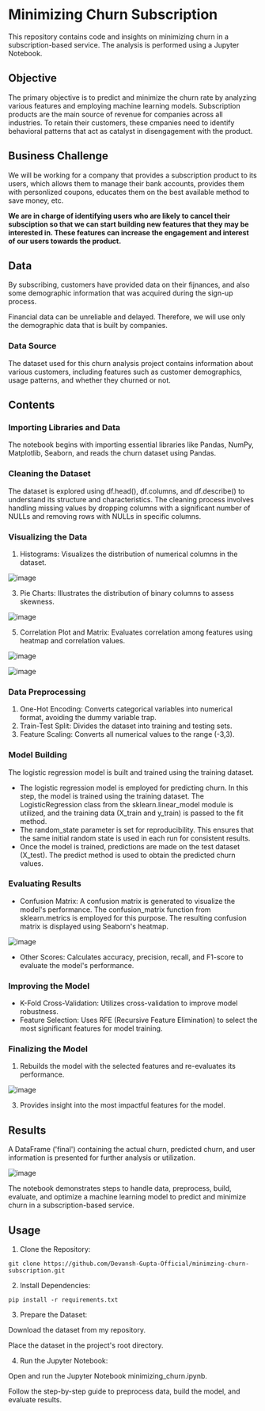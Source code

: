 # Minimizing Churn Subscription
This repository contains code and insights on minimizing churn in a subscription-based service. The analysis is performed using a Jupyter Notebook.

## Objective
The primary objective is to predict and minimize the churn rate by analyzing various features and employing machine learning models. Subscription products are the main source of revenue for companies across all industries. To retain their customers, these cmpanies need to identify behavioral patterns that act as catalyst in disengagement with the product.

## Business Challenge
We will be working for a company that provides a subscription product to its users, which allows them to manage their bank accounts, provides them with personlized coupons, educates them on the best available method to save money, etc.

**We are in charge of identifying users who are likely to cancel their subsciption so that we can start building new features that they may be interested in. These features can increase the engagement and interest of our users towards the product.**

## Data
By subscribing, customers have provided data on their fijnances, and also some demographic information that was acquired during the sign-up process.

Financial data can be unreliable and delayed. Therefore, we will use only the demographic data that is built by companies.

### Data Source
The dataset used for this churn analysis project contains information about various customers, including features such as customer demographics, usage patterns, and whether they churned or not.

## Contents
### Importing Libraries and Data
The notebook begins with importing essential libraries like Pandas, NumPy, Matplotlib, Seaborn, and reads the churn dataset using Pandas.

### Cleaning the Dataset
The dataset is explored using df.head(), df.columns, and df.describe() to understand its structure and characteristics. The cleaning process involves handling missing values by dropping columns with a significant number of NULLs and removing rows with NULLs in specific columns.

### Visualizing the Data
1. Histograms: Visualizes the distribution of numerical columns in the dataset.

![image](https://github.com/Devansh-Gupta-Official/minimizing-churn-subscription/assets/100591612/24359a24-191e-4520-a0a3-4110bdcfd367)


3. Pie Charts: Illustrates the distribution of binary columns to assess skewness.

![image](https://github.com/Devansh-Gupta-Official/minimizing-churn-subscription/assets/100591612/d5a906b4-519b-4186-883a-cdaa6c565ff3)


5. Correlation Plot and Matrix: Evaluates correlation among features using heatmap and correlation values.

![image](https://github.com/Devansh-Gupta-Official/minimizing-churn-subscription/assets/100591612/c2cb64ec-f666-4876-8c57-d1ba4494eee2)

![image](https://github.com/Devansh-Gupta-Official/minimizing-churn-subscription/assets/100591612/10a59c72-9271-4680-b647-055d58bc9f82)



### Data Preprocessing
1. One-Hot Encoding: Converts categorical variables into numerical format, avoiding the dummy variable trap.
2. Train-Test Split: Divides the dataset into training and testing sets.
3. Feature Scaling: Converts all numerical values to the range (-3,3).

### Model Building
The logistic regression model is built and trained using the training dataset.
- The logistic regression model is employed for predicting churn. In this step, the model is trained using the training dataset. The LogisticRegression class from the sklearn.linear_model module is utilized, and the training data (X_train and y_train) is passed to the fit method.
- The random_state parameter is set for reproducibility. This ensures that the same initial random state is used in each run for consistent results.
- Once the model is trained, predictions are made on the test dataset (X_test). The predict method is used to obtain the predicted churn values.

### Evaluating Results
- Confusion Matrix: A confusion matrix is generated to visualize the model's performance. The confusion_matrix function from sklearn.metrics is employed for this purpose. The resulting confusion matrix is displayed using Seaborn's heatmap.

![image](https://github.com/Devansh-Gupta-Official/minimizing-churn-subscription/assets/100591612/5f696f4b-e6b7-47a3-8490-0342dfe90f9f)


- Other Scores: Calculates accuracy, precision, recall, and F1-score to evaluate the model's performance.

### Improving the Model
- K-Fold Cross-Validation: Utilizes cross-validation to improve model robustness.
- Feature Selection: Uses RFE (Recursive Feature Elimination) to select the most significant features for model training.

### Finalizing the Model
1. Rebuilds the model with the selected features and re-evaluates its performance.

![image](https://github.com/Devansh-Gupta-Official/minimizing-churn-subscription/assets/100591612/5ae083c4-2e57-4ce6-bdd2-f80218a9f323)


3. Provides insight into the most impactful features for the model.

## Results
A DataFrame ('final') containing the actual churn, predicted churn, and user information is presented for further analysis or utilization.

![image](https://github.com/Devansh-Gupta-Official/minimizing-churn-subscription/assets/100591612/6f47e523-ed19-4522-ab5d-b0ba57004581)


The notebook demonstrates steps to handle data, preprocess, build, evaluate, and optimize a machine learning model to predict and minimize churn in a subscription-based service.

## Usage
1. Clone the Repository:
```
git clone https://github.com/Devansh-Gupta-Official/minimzing-churn-subscription.git
```
2. Install Dependencies:
```
pip install -r requirements.txt
```

3. Prepare the Dataset:

Download the dataset from my repository.

Place the dataset in the project's root directory.

4. Run the Jupyter Notebook:

Open and run the Jupyter Notebook minimizing_churn.ipynb.

Follow the step-by-step guide to preprocess data, build the model, and evaluate results.
